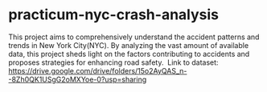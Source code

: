 # practicum-nyc-crash-analysis
This project aims to comprehensively understand the accident patterns and trends in New York City(NYC). By analyzing the vast amount of available data, this project sheds light on the factors contributing to accidents and proposes strategies for enhancing road safety. 
Link to dataset: https://drive.google.com/drive/folders/15o2AyQAS_n--8Zh0QK1USgG2oMXYoe-0?usp=sharing
